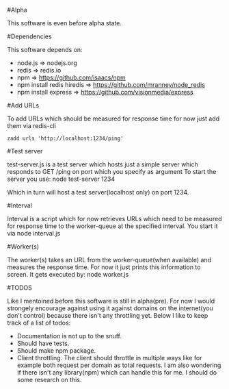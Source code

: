 #Alpha

This software is even before alpha state.

#Dependencies

This software depends on:

- node.js => nodejs.org
- redis => redis.io
- npm => https://github.com/isaacs/npm
- npm install redis hiredis => https://github.com/mranney/node_redis
- npm install express => https://github.com/visionmedia/express

#Add URLs

To add URLs which should be measured for response time for now just add them via redis-cli

    zadd urls 'http://localhost:1234/ping'
    
#Test server

test-server.js is a test server which hosts just a simple server which responds to GET /ping on port which you specify as argument
To start the server you use:
    node test-server 1234
    
Which in turn will host a test server(localhost only) on port 1234.
    
#Interval

Interval is a script which for now retrieves URLs which need to be measured for response time to the worker-queue at the specified interval.
You start it via
    node interval.js

#Worker(s)

The worker(s) takes an URL from the worker-queue(when available) and measures the response time. For now it just prints this information to screen.
It gets executed by:
    node worker.js

#TODOS

Like I mentoined before this software is still in alpha(pre). For now I would strongely encourage against using it against domains on the internet(you don't control) because there isn't any throttling yet. Below I like to keep track of a list of todos:

- Documentation is not up to the snuff.
- Should have tests.
- Should make npm package.
- Client throttling. The client should throttle in multiple ways like for example both request per domain as total requests. I am also wondering if there isn't any library(npm) which can handle this for me. I should do some research on this.
